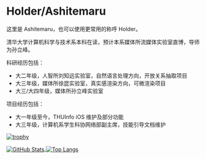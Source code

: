 # Holder/Ashitemaru

这里是 Ashitemaru，也可以使用更常用的称呼 Holder。

清华大学计算机科学与技术系本科在读，预计本系媒体所流媒体实验室直博，导师为孙立峰。

科研经历包括：

- 大二年级，人智所刘知远实验室，自然语言处理方向，开放关系抽取项目
- 大三年级，媒体所徐昆实验室，真实感渲染方向，可微渲染项目
- 大三/大四年级，媒体所孙立峰实验室

项目经历包括：

- 大一年级至今，THUInfo iOS 维护及部分功能
- 大三年级，计算机系学生科协网络部副主席，技能引导文档维护

<!--START_SECTION:waka-->
<!--END_SECTION:waka-->

[![trophy](https://github-profile-trophy.vercel.app/?username=Ashitemaru&column=7)](https://github.com/Ashitemaru)

<a href="https://github.com/Ashitemaru">
  <img align="center" alt="GitHub Stats" src="https://github-readme-stats.vercel.app/api?username=Ashitemaru&show_icons=true&include_all_commits=true" />
</a>
<a href="https://github.com/Ashitemaru">
  <img align="center" alt="Top Langs" src="https://github-readme-stats.vercel.app/api/top-langs/?username=Ashitemaru&layout=compact" />
</a>

<!--
**Ashitemaru/Ashitemaru** is a ✨ _special_ ✨ repository because its `README.md` (this file) appears on your GitHub profile.

Here are some ideas to get you started:

- 🔭 I’m currently working on ...
- 🌱 I’m currently learning ...
- 👯 I’m looking to collaborate on ...
- 🤔 I’m looking for help with ...
- 💬 Ask me about ...
- 📫 How to reach me: ...
- 😄 Pronouns: ...
- ⚡ Fun fact: ...
-->
